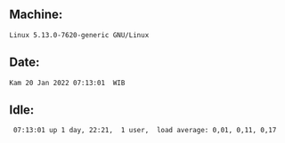 ## Machine:
```
Linux 5.13.0-7620-generic GNU/Linux
```
## Date:
```
Kam 20 Jan 2022 07:13:01  WIB
```
## Idle:
```
 07:13:01 up 1 day, 22:21,  1 user,  load average: 0,01, 0,11, 0,17
```

